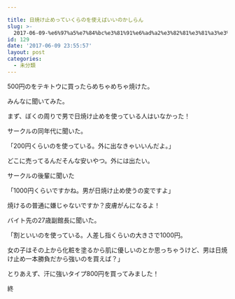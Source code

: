 ```yaml
---

title: 日焼け止めっていくらのを使えばいいのかしらん
slug: >-
  2017-06-09-%e6%97%a5%e7%84%bc%e3%81%91%e6%ad%a2%e3%82%81%e3%81%a3%e3%81%a6%e3%81%84%e3%81%8f%e3%82%89%e3%81%ae%e3%82%92%e4%bd%bf%e3
id: 129
date: '2017-06-09 23:55:57'
layout: post
categories:
  - 未分類
---
```


500円のをテキトウに買ったらめちゃめちゃ焼けた。

みんなに聞いてみた。

まず、ぼくの周りで男で日焼け止めを使っている人はいなかった！

サークルの同年代に聞いた。

「200円くらいのを使っている。外に出なきゃいいんだよ。」

どこに売ってるんだそんな安いやつ。外には出たい。

サークルの後輩に聞いた

「1000円くらいですかね。男が日焼け止め使うの変ですよ」

焼けるの普通に嫌じゃないですか？皮膚がんになるよ！

バイト先の27歳副館長に聞いた。

「割といいのを使っている。人差し指くらいの大きさで1000円。

女の子はその上から化粧を塗るから肌に優しいのとか思っちゃうけど、男は日焼け止め一本勝負だから強いのを買えば？」

とりあえず、汗に強いタイプ800円を買ってみました！

終